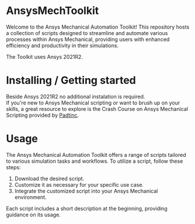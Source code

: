 # AnsysMechToolkit
Welcome to the Ansys Mechanical Automation Toolkit! This repository hosts a collection of scripts designed to streamline and automate various processes within Ansys Mechanical, providing users with enhanced efficiency and productivity in their simulations.

The Toolkit uses Ansys 2021R2.

# Installing / Getting started
Beside Ansys 2021R2 no additional instalation is required.\
If you're new to Ansys Mechanical scripting or want to brush up on your skills, a great resource to explore is the Crash Course on Ansys Mechanical Scripting provided by [Padtinc](https://www.padtinc.com/2023/08/08/crash-course-ansys-mechanical-scripting/).

# Usage
The Ansys Mechanical Automation Toolkit offers a range of scripts tailored to various simulation tasks and workflows. To utilize a script, follow these steps:

1. Download the desired script.
2. Customize it as necessary for your specific use case.
3. Integrate the customized script into your Ansys Mechanical environment.

Each script includes a short description at the beginning, providing guidance on its usage.
